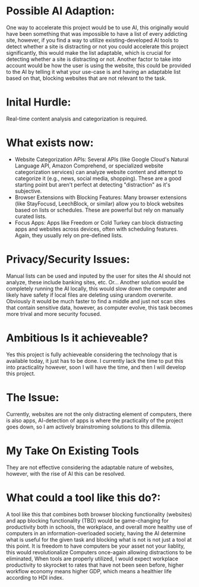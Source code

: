# Possible AI Adaption:
One way to accelerate this project would be to use AI, this originally would have been something that was impossible to have a list of every addicting site, however, if you find a way to utilize existing-developed AI tools to detect whether a site is distracting or not you could accelerate this project significantly, this would make the list adaptable, which is crucial for detecting whether a site is distracting or not. Another factor to take into account would be how the user is using the website, this could be provided to the AI by telling it what your use-case is and having an adaptable list based on that, blocking websites that are not relevant to the task.

# Inital Hurdle:

Real-time content analysis and categorization is required.

# What exists now:

* Website Categorization APIs: Several APIs (like Google Cloud's Natural Language API, Amazon Comprehend, or specialized website categorization services) can analyze website content and attempt to categorize it (e.g., news, social media, shopping). These are a good starting point but aren't perfect at detecting "distraction" as it's subjective.
* Browser Extensions with Blocking Features: Many browser extensions (like StayFocusd, LeechBlock, or similar) allow you to block websites based on lists or schedules. These are powerful but rely on manually curated lists.
* Focus Apps: Apps like Freedom or Cold Turkey can block distracting apps and websites across devices, often with scheduling features. Again, they usually rely on pre-defined lists.

# Privacy/Security Issues:
Manual lists can be used and inputed by the user for sites the AI should not analyze, these include banking sites, etc. Or... Another solution would be completely running the AI locally, this would slow down the computer and likely have safety if local files are deleting using urandom overwrite. Obviously it would be much faster to find a middle and just not scan sites that contain sensitive data, however, as computer evolve, this task becomes more trival and more security focused.

# Ambitious Is it achieveable?

Yes this project is fully achieveable considering the technology that is available today, it just has to be done. I currently lack the time to put this into practicality however, soon I will have the time, and then I will develop this project.

# The Issue:
Currently, websites are not the only distracting element of computers, there is also apps, AI-detection of apps is where the practicality of the project goes down, so I am actively brainstroming solutions to this dillemia.

# My Take On Existing Tools
They are not effective considering the adaptable nature of websites, however, with the rise of AI this can be resolved.

# What could a tool like this do?:

A tool like this that combines both browser blocking functionality (websites) and app blocking functionality (TBD) would be game-changing for productivity both in schools, the workplace, and overall more healthy use of computers in an information-overloaded society, having the AI determine what is useful for the given task and blocking what is not is not just a tool at this point. It is freedom to have computers be your asset not your liablity, this would revolutionalize Computers once-again allowing distractions to be eliminated, When tools are properly utilized, I would expect workplace productivity to skyrocket to rates that have not been seen before, higher workflow economy means higher GDP, which means a healthier life according to HDI index.
